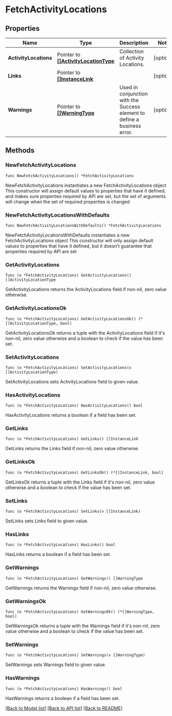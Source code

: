 # FetchActivityLocations

## Properties

Name | Type | Description | Notes
------------ | ------------- | ------------- | -------------
**ActivityLocations** | Pointer to [**[]ActivityLocationType**](ActivityLocationType.md) | Collection of Activity Locations. | [optional] 
**Links** | Pointer to [**[]InstanceLink**](InstanceLink.md) |  | [optional] 
**Warnings** | Pointer to [**[]WarningType**](WarningType.md) | Used in conjunction with the Success element to define a business error. | [optional] 

## Methods

### NewFetchActivityLocations

`func NewFetchActivityLocations() *FetchActivityLocations`

NewFetchActivityLocations instantiates a new FetchActivityLocations object
This constructor will assign default values to properties that have it defined,
and makes sure properties required by API are set, but the set of arguments
will change when the set of required properties is changed

### NewFetchActivityLocationsWithDefaults

`func NewFetchActivityLocationsWithDefaults() *FetchActivityLocations`

NewFetchActivityLocationsWithDefaults instantiates a new FetchActivityLocations object
This constructor will only assign default values to properties that have it defined,
but it doesn't guarantee that properties required by API are set

### GetActivityLocations

`func (o *FetchActivityLocations) GetActivityLocations() []ActivityLocationType`

GetActivityLocations returns the ActivityLocations field if non-nil, zero value otherwise.

### GetActivityLocationsOk

`func (o *FetchActivityLocations) GetActivityLocationsOk() (*[]ActivityLocationType, bool)`

GetActivityLocationsOk returns a tuple with the ActivityLocations field if it's non-nil, zero value otherwise
and a boolean to check if the value has been set.

### SetActivityLocations

`func (o *FetchActivityLocations) SetActivityLocations(v []ActivityLocationType)`

SetActivityLocations sets ActivityLocations field to given value.

### HasActivityLocations

`func (o *FetchActivityLocations) HasActivityLocations() bool`

HasActivityLocations returns a boolean if a field has been set.

### GetLinks

`func (o *FetchActivityLocations) GetLinks() []InstanceLink`

GetLinks returns the Links field if non-nil, zero value otherwise.

### GetLinksOk

`func (o *FetchActivityLocations) GetLinksOk() (*[]InstanceLink, bool)`

GetLinksOk returns a tuple with the Links field if it's non-nil, zero value otherwise
and a boolean to check if the value has been set.

### SetLinks

`func (o *FetchActivityLocations) SetLinks(v []InstanceLink)`

SetLinks sets Links field to given value.

### HasLinks

`func (o *FetchActivityLocations) HasLinks() bool`

HasLinks returns a boolean if a field has been set.

### GetWarnings

`func (o *FetchActivityLocations) GetWarnings() []WarningType`

GetWarnings returns the Warnings field if non-nil, zero value otherwise.

### GetWarningsOk

`func (o *FetchActivityLocations) GetWarningsOk() (*[]WarningType, bool)`

GetWarningsOk returns a tuple with the Warnings field if it's non-nil, zero value otherwise
and a boolean to check if the value has been set.

### SetWarnings

`func (o *FetchActivityLocations) SetWarnings(v []WarningType)`

SetWarnings sets Warnings field to given value.

### HasWarnings

`func (o *FetchActivityLocations) HasWarnings() bool`

HasWarnings returns a boolean if a field has been set.


[[Back to Model list]](../README.md#documentation-for-models) [[Back to API list]](../README.md#documentation-for-api-endpoints) [[Back to README]](../README.md)


